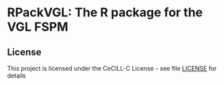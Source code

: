 
# RPackVGL: The R package for the VGL FSPM




## License

This project is licensed under the CeCILL-C License - see file [LICENSE](LICENSE) for details
